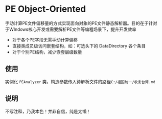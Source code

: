 

# PE Object-Oriented

手动计算PE文件偏移量的方式实现面向对象的PE文件静态解析器。目的在于针对于WIndows核心开发或需要解析PE文件等编程场景下，提升开发效率

- 对于各个PE字段无需手动计算偏移
- 直接类成员级访问嵌套结构，如：可选头下的 DataDirectory 各个条目
- 对于个别PE结构，减少嵌套层级数量

## 使用

实例化 `PEAnalyzer` 类，构造参数传入待解析文件的路径`C:/祖国统一/收复台湾.md`


## 说明

不写注释，乃我本色！并非自信，纯是太懒！



